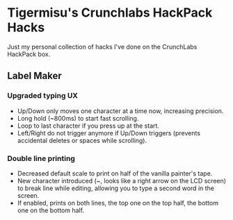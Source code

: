 # Tigermisu's Crunchlabs HackPack Hacks
Just my personal collection of hacks I've done on the CrunchLabs HackPack box.

## Label Maker
### Upgraded typing UX
- Up/Down only moves one character at a time now, increasing precision.
- Long hold (~800ms) to start fast scrolling.
- Loop to last character if you press up at the start.
- Left/Right do not trigger anymore if Up/Down triggers (prevents accidental deletes or spaces while scrolling).

### Double line printing
- Decreased default scale to print on half of the vanilla painter's tape.
- New character introduced (~, looks like a right arrow on the LCD screen) to break line while editing, allowing you to type a second word in the screen.
- If enabled, prints on both lines, the top one on the top half, the bottom one on the bottom half.
